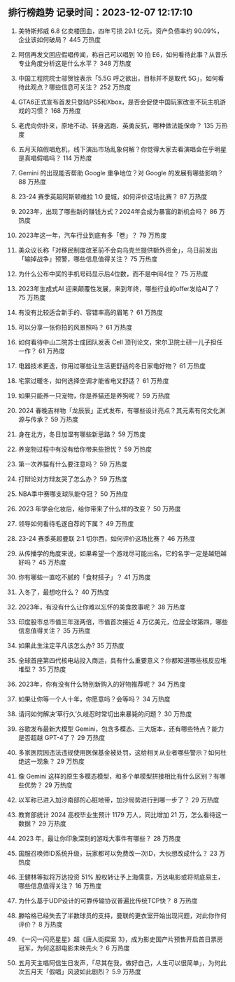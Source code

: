 
## 排行榜趋势 记录时间：2023-12-07 12:17:10
  
  1. 美特斯邦威 6.8 亿卖楼回血，四年亏损 29.1 亿元，资产负债率约 90.09%，企业该如何破局？ 445 万热度
    
  2. 阿信再发文回应假唱传闻，称自己可以唱到 10 拍 E6，如何看待此事？从音乐专业角度分析这是什么水平？ 348 万热度
    
  3. 中国工程院院士邬贺铨表示「5.5G 呼之欲出，目标并不是取代 5G」，如何看待此观点？哪些信息可关注？ 252 万热度
    
  4. GTA6正式宣布首发只登陆PS5和Xbox，是否会促使中国玩家改变不玩主机游戏的习惯？ 168 万热度
    
  5. 老虎向你扑来，原地不动、转身逃跑、英勇反抗，哪种做法能保命？ 135 万热度
    
  6. 五月天陷假唱危机，线下演出市场乱象何解？你觉得大家去看演唱会在乎明星是真唱假唱吗？ 114 万热度
    
  7. Gemini 的出现能否帮助 Google 重争地位？对 Google 的发展有哪些影响？ 88 万热度
    
  8. 23-24 赛季英超阿斯顿维拉 1:0 曼城，如何评价这场比赛？ 87 万热度
    
  9. 2023年，出现了哪些新的赚钱方式？2024年会成为暴富的新机会吗？ 86 万热度
    
  10. 2023年这一年，汽车行业到底有多「卷」？ 79 万热度
    
  11. 美众议长称「对移民制度改革前不会向乌克兰提供额外资金」，乌日前发出「输掉战争」预警，哪些信息值得关注？ 75 万热度
    
  12. 为什么公布中奖的手机号码显示后4位数，而不是中间4位？ 75 万热度
    
  13. 2023年生成式AI 迎来颠覆性发展，来到年终，哪些行业的offer发给AI了？ 75 万热度
    
  14. 有没有比较适合新手的、容错率高的眉笔？ 61 万热度
    
  15. 可以分享一张你拍的风景照吗？ 61 万热度
    
  16. 如何看待中山二院苏士成团队发表 Cell 顶刊论文，宋尔卫院士研一儿子担任一作？ 61 万热度
    
  17. 电器技术更迭，你用过哪些让生活更舒适的冬日家电好物？ 61 万热度
    
  18. 宅家过暖冬，如何选择空调才能省电又舒适？ 61 万热度
    
  19. 如果只能养一只宠物，你是养猫还是养狗呢？ 59 万热度
    
  20. 2024 春晚吉祥物「龙辰辰」正式发布，有哪些设计亮点？其元素有何文化渊源与传承？ 59 万热度
    
  21. 身在北方，冬日加湿有哪些新思路？ 59 万热度
    
  22. 养宠物过程中有没有给你带来些担忧？ 59 万热度
    
  23. 第一次养猫有什么要注意吗？ 59 万热度
    
  24. 打辩论对方辩友哭了怎么办？ 59 万热度
    
  25. NBA季中赛哪支球队能夺冠？ 50 万热度
    
  26. 2023 年学会化妆后，给你带来了什么样的改变？ 50 万热度
    
  27. 领导如何看待毛遂自荐的下属？ 49 万热度
    
  28. 23-24 赛季英超曼联 2:1 切尔西，如何评价这场比赛？ 46 万热度
    
  29. 从传播学的角度来说，如果希望一个游戏尽可能出名，它的名字一定是越短越好吗？ 45 万热度
    
  30. 你有哪些一直吃不腻的「食材搭子」？ 41 万热度
    
  31. 入冬了，最想吃什么？ 40 万热度
    
  32. 2023年，有没有什么让你难以忘怀的美食故事呢？ 38 万热度
    
  33. 印度股市总市值三年涨两倍，市值首次接近 4 万亿美元，位居全球第四，哪些信息值得关注？ 35 万热度
    
  34. 如果此生注定平凡该怎么办? 35 万热度
    
  35. 全球首座第四代核电站投入商运，具有什么重要意义？你都知道哪些核反应堆堆型？ 35 万热度
    
  36. 2023年，你有没有什么特别新购入的好物推荐呢？ 34 万热度
    
  37. 如果让你等一个人十年，你愿意吗？会等吗？ 34 万热度
    
  38. 请问如何解决‘草行久’久岐忍时常切出来暴毙的问题？ 30 万热度
    
  39. 谷歌发布最新大模型 Gemini，包含多模态、三大版本，还有哪些特点？能力是否超越 GPT-4了？ 29 万热度
    
  40. 多家医院因违法违规使用医保基金被处罚，这给相关从业者哪些警示？如何杜绝这一现象？ 29 万热度
    
  41. 像 Gemini 这样的原生多模态模型，和多个单模型拼接相比有什么区别？有哪些优势？ 29 万热度
    
  42. 以军称已进入加沙南部的心脏地带，加沙局势进行到哪一步了？ 29 万热度
    
  43. 教育部统计 2024 高校毕业生预计 1179 万人，同比增加 21 万，怎么看待这一数据？ 29 万热度
    
  44. 2023 年，最让你印象深刻的游戏大事件有哪些？ 28 万热度
    
  45. 国服召唤师ID系统升级，玩家都可以免费改一次ID，大伙想改成什么？ 23 万热度
    
  46. 王健林等拟将万达投资 51% 股权转让予上海儒意，万达电影或将彻底易主，哪些信息值得关注？ 16 万热度
    
  47. 为什么基于UDP设计的可靠传输协议普遍比传统TCP快？ 8 万热度
    
  48. 滕哈格已经失去了半数球员的支持，曼联的更衣室开始出现问题，对此你作何评价？ 8 万热度
    
  49. 《一闪一闪亮星星》超《唐人街探案 3》，成为影史国产片预售开启首日票房冠军，为何这部电影未映先火？ 6 万热度
    
  50. 五月天主唱阿信生日发声，「尽其在我，做好自己，人生可以很简单」，为何此次五月天「假唱」风波如此剧烈？ 5.9 万热度
    